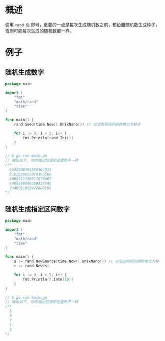 # 概述

调用 `rand 包` 即可，重要的一点是每次生成随机数之前，都设置随机数生成种子，否则可能每次生成的随机数都一样。

# 例子

## 随机生成数字

```go
package main

import (
	"fmt"
	"math/rand"
	"time"
)

func main() {
	rand.Seed(time.Now().UnixNano()) // 以当前时间的纳秒单位为种子

	for i := 0; i < 5; i++ {
		fmt.Println(rand.Int())
	}
}

// $ go run main.go
// 输出如下, 你的输出应该和这里的不一样
/**
  6322308781580164811
  8102638055079193560
  8689011158917073467
  6408490946268327546
  2346011052422006168
*/
```

## 随机生成指定区间数字

```go
package main

import (
	"fmt"
	"math/rand"
	"time"
)

func main() {
	s := rand.NewSource(time.Now().UnixNano()) // 以当前时间的纳秒单位为种子
	r := rand.New(s)

	for i := 0; i < 5; i++ {
		fmt.Println(r.Intn(10))
	}
}

// $ go run main.go
// 输出如下, 你的输出应该和这里的不一样
/**
  5
  9
  7
  1
  3
*/
```